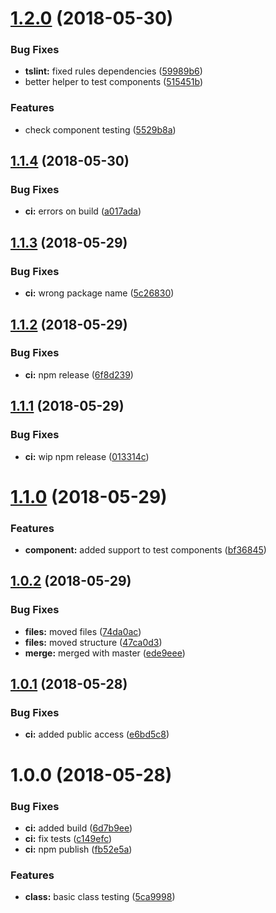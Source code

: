 <a name="1.2.0"></a>
# [1.2.0](https://github.com/ngxrb/testing/compare/v1.1.4...v1.2.0) (2018-05-30)


### Bug Fixes

* **tslint:** fixed rules dependencies ([59989b6](https://github.com/ngxrb/testing/commit/59989b6))
* better helper to test components ([515451b](https://github.com/ngxrb/testing/commit/515451b))


### Features

* check component testing ([5529b8a](https://github.com/ngxrb/testing/commit/5529b8a))

<a name="1.1.4"></a>
## [1.1.4](https://github.com/ngxrb/testing/compare/v1.1.3...v1.1.4) (2018-05-30)


### Bug Fixes

* **ci:** errors on build ([a017ada](https://github.com/ngxrb/testing/commit/a017ada))

<a name="1.1.3"></a>
## [1.1.3](https://github.com/ngxrb/testing/compare/v1.1.2...v1.1.3) (2018-05-29)


### Bug Fixes

* **ci:** wrong package name ([5c26830](https://github.com/ngxrb/testing/commit/5c26830))

<a name="1.1.2"></a>
## [1.1.2](https://github.com/ngxrb/testing/compare/v1.1.1...v1.1.2) (2018-05-29)


### Bug Fixes

* **ci:** npm release ([6f8d239](https://github.com/ngxrb/testing/commit/6f8d239))

<a name="1.1.1"></a>
## [1.1.1](https://github.com/ngxrb/testing/compare/v1.1.0...v1.1.1) (2018-05-29)


### Bug Fixes

* **ci:** wip npm release ([013314c](https://github.com/ngxrb/testing/commit/013314c))

<a name="1.1.0"></a>
# [1.1.0](https://github.com/ngxrb/testing/compare/v1.0.2...v1.1.0) (2018-05-29)


### Features

* **component:** added support to test components ([bf36845](https://github.com/ngxrb/testing/commit/bf36845))

<a name="1.0.2"></a>
## [1.0.2](https://github.com/ngxrb/testing/compare/v1.0.1...v1.0.2) (2018-05-29)


### Bug Fixes

* **files:** moved files ([74da0ac](https://github.com/ngxrb/testing/commit/74da0ac))
* **files:** moved structure ([47ca0d3](https://github.com/ngxrb/testing/commit/47ca0d3))
* **merge:** merged with master ([ede9eee](https://github.com/ngxrb/testing/commit/ede9eee))

<a name="1.0.1"></a>
## [1.0.1](https://github.com/ngxrb/testing/compare/v1.0.0...v1.0.1) (2018-05-28)


### Bug Fixes

* **ci:** added public access ([e6bd5c8](https://github.com/ngxrb/testing/commit/e6bd5c8))

<a name="1.0.0"></a>
# 1.0.0 (2018-05-28)


### Bug Fixes

* **ci:** added build ([6d7b9ee](https://github.com/ngxrb/testing/commit/6d7b9ee))
* **ci:** fix tests ([c149efc](https://github.com/ngxrb/testing/commit/c149efc))
* **ci:** npm publish ([fb52e5a](https://github.com/ngxrb/testing/commit/fb52e5a))


### Features

* **class:** basic class testing ([5ca9998](https://github.com/ngxrb/testing/commit/5ca9998))
